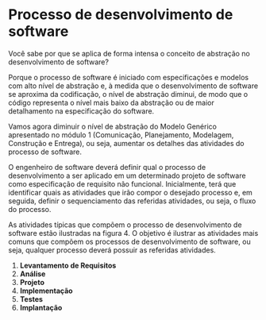 # **Processo de desenvolvimento de software**

Você sabe por que se aplica de forma intensa o conceito de abstração no desenvolvimento de software?

Porque o processo de software é iniciado com especificações e modelos com alto nível de abstração e, à medida que o desenvolvimento de software se aproxima da codificação, o nível de abstração diminui, de modo que o código representa o nível mais baixo da abstração ou de maior detalhamento na especificação do software.

Vamos agora diminuir o nível de abstração do Modelo Genérico apresentado no módulo 1 (Comunicação, Planejamento, Modelagem, Construção e Entrega), ou seja, aumentar os detalhes das atividades do processo de software.

O engenheiro de software deverá definir qual o processo de desenvolvimento a ser aplicado em um determinado projeto de software como especificação de requisito não funcional. Inicialmente, terá que identificar quais as atividades que irão compor o desejado processo e, em seguida, definir o sequenciamento das referidas atividades, ou seja, o fluxo do processo.

As atividades típicas que compõem o processo de desenvolvimento de software estão ilustradas na figura 4. O objetivo é ilustrar as atividades mais comuns que compõem os processos de desenvolvimento de software, ou seja, qualquer processo deverá possuir as referidas atividades.

1. **Levantamento de Requisitos**
2. **Análise**
3. **Projeto**
4. **Implementação**
5. **Testes**
6. **Implantação**

